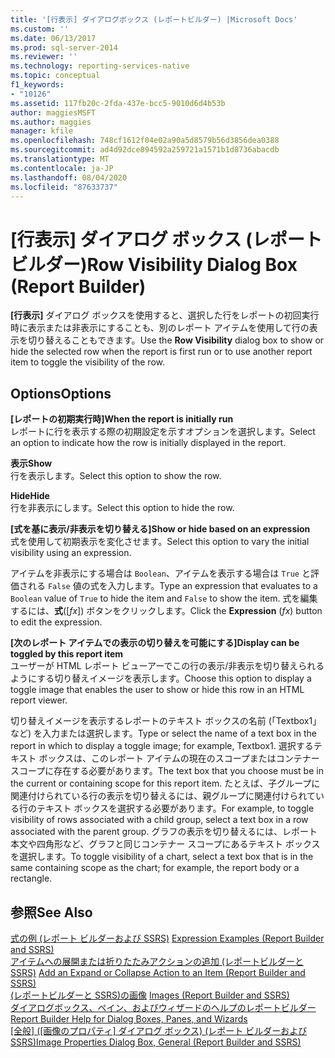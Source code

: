 ```yaml
---
title: '[行表示] ダイアログボックス (レポートビルダー) |Microsoft Docs'
ms.custom: ''
ms.date: 06/13/2017
ms.prod: sql-server-2014
ms.reviewer: ''
ms.technology: reporting-services-native
ms.topic: conceptual
f1_keywords:
- "10126"
ms.assetid: 117fb20c-2fda-437e-bcc5-9010d6d4b53b
author: maggiesMSFT
ms.author: maggies
manager: kfile
ms.openlocfilehash: 748cf1612f04e02a90a5d8579b56d3856dea0388
ms.sourcegitcommit: ad4d92dce894592a259721a1571b1d8736abacdb
ms.translationtype: MT
ms.contentlocale: ja-JP
ms.lasthandoff: 08/04/2020
ms.locfileid: "87633737"
---
```

# <a name="row-visibility-dialog-box-report-builder"></a><span data-ttu-id="2bab2-102">[行表示] ダイアログ ボックス (レポート ビルダー)</span><span class="sxs-lookup"><span data-stu-id="2bab2-102">Row Visibility Dialog Box (Report Builder)</span></span>
  <span data-ttu-id="2bab2-103">**[行表示]** ダイアログ ボックスを使用すると、選択した行をレポートの初回実行時に表示または非表示にすることも、別のレポート アイテムを使用して行の表示を切り替えることもできます。</span><span class="sxs-lookup"><span data-stu-id="2bab2-103">Use the **Row Visibility** dialog box to show or hide the selected row when the report is first run or to use another report item to toggle the visibility of the row.</span></span>  
  
## <a name="options"></a><span data-ttu-id="2bab2-104">Options</span><span class="sxs-lookup"><span data-stu-id="2bab2-104">Options</span></span>  
 <span data-ttu-id="2bab2-105">**[レポートの初期実行時]**</span><span class="sxs-lookup"><span data-stu-id="2bab2-105">**When the report is initially run**</span></span>  
 <span data-ttu-id="2bab2-106">レポートに行を表示する際の初期設定を示すオプションを選択します。</span><span class="sxs-lookup"><span data-stu-id="2bab2-106">Select an option to indicate how the row is initially displayed in the report.</span></span>  
  
 <span data-ttu-id="2bab2-107">**表示**</span><span class="sxs-lookup"><span data-stu-id="2bab2-107">**Show**</span></span>  
 <span data-ttu-id="2bab2-108">行を表示します。</span><span class="sxs-lookup"><span data-stu-id="2bab2-108">Select this option to show the row.</span></span>  
  
 <span data-ttu-id="2bab2-109">**Hide**</span><span class="sxs-lookup"><span data-stu-id="2bab2-109">**Hide**</span></span>  
 <span data-ttu-id="2bab2-110">行を非表示にします。</span><span class="sxs-lookup"><span data-stu-id="2bab2-110">Select this option to hide the row.</span></span>  
  
 <span data-ttu-id="2bab2-111">**[式を基に表示/非表示を切り替える]**</span><span class="sxs-lookup"><span data-stu-id="2bab2-111">**Show or hide based on an expression**</span></span>  
 <span data-ttu-id="2bab2-112">式を使用して初期表示を変化させます。</span><span class="sxs-lookup"><span data-stu-id="2bab2-112">Select this option to vary the initial visibility using an expression.</span></span>  
  
 <span data-ttu-id="2bab2-113">アイテムを非表示にする場合は `Boolean`、アイテムを表示する場合は `True` と評価される `False` 値の式を入力します。</span><span class="sxs-lookup"><span data-stu-id="2bab2-113">Type an expression that evaluates to a `Boolean` value of `True` to hide the item and `False` to show the item.</span></span> <span data-ttu-id="2bab2-114">式を編集するには、**式**([*fx*]) ボタンをクリックします。</span><span class="sxs-lookup"><span data-stu-id="2bab2-114">Click the **Expression** (*fx*) button to edit the expression.</span></span>  
  
 <span data-ttu-id="2bab2-115">**[次のレポート アイテムでの表示の切り替えを可能にする]**</span><span class="sxs-lookup"><span data-stu-id="2bab2-115">**Display can be toggled by this report item**</span></span>  
 <span data-ttu-id="2bab2-116">ユーザーが HTML レポート ビューアーでこの行の表示/非表示を切り替えられるようにする切り替えイメージを表示します。</span><span class="sxs-lookup"><span data-stu-id="2bab2-116">Choose this option to display a toggle image that enables the user to show or hide this row in an HTML report viewer.</span></span>  
  
 <span data-ttu-id="2bab2-117">切り替えイメージを表示するレポートのテキスト ボックスの名前 (「Textbox1」など) を入力または選択します。</span><span class="sxs-lookup"><span data-stu-id="2bab2-117">Type or select the name of a text box in the report in which to display a toggle image; for example, Textbox1.</span></span> <span data-ttu-id="2bab2-118">選択するテキスト ボックスは、このレポート アイテムの現在のスコープまたはコンテナー スコープに存在する必要があります。</span><span class="sxs-lookup"><span data-stu-id="2bab2-118">The text box that you choose must be in the current or containing scope for this report item.</span></span> <span data-ttu-id="2bab2-119">たとえば、子グループに関連付けられている行の表示を切り替えるには、親グループに関連付けられている行のテキスト ボックスを選択する必要があります。</span><span class="sxs-lookup"><span data-stu-id="2bab2-119">For example, to toggle visibility of rows associated with a child group, select a text box in a row associated with the parent group.</span></span> <span data-ttu-id="2bab2-120">グラフの表示を切り替えるには、レポート本文や四角形など、グラフと同じコンテナー スコープにあるテキスト ボックスを選択します。</span><span class="sxs-lookup"><span data-stu-id="2bab2-120">To toggle visibility of a chart, select a text box that is in the same containing scope as the chart; for example, the report body or a rectangle.</span></span>  
  
## <a name="see-also"></a><span data-ttu-id="2bab2-121">参照</span><span class="sxs-lookup"><span data-stu-id="2bab2-121">See Also</span></span>  
 <span data-ttu-id="2bab2-122">[式の例 (レポート ビルダーおよび SSRS)](report-design/expression-examples-report-builder-and-ssrs.md) </span><span class="sxs-lookup"><span data-stu-id="2bab2-122">[Expression Examples &#40;Report Builder and SSRS&#41;](report-design/expression-examples-report-builder-and-ssrs.md) </span></span>  
 <span data-ttu-id="2bab2-123">[アイテムへの展開または折りたたみアクションの追加 &#40;レポートビルダーと SSRS&#41;](report-design/add-an-expand-or-collapse-action-to-an-item-report-builder-and-ssrs.md) </span><span class="sxs-lookup"><span data-stu-id="2bab2-123">[Add an Expand or Collapse Action to an Item &#40;Report Builder and SSRS&#41;](report-design/add-an-expand-or-collapse-action-to-an-item-report-builder-and-ssrs.md) </span></span>  
 <span data-ttu-id="2bab2-124">[&#40;レポートビルダーと SSRS&#41;の画像](report-design/images-report-builder-and-ssrs.md) </span><span class="sxs-lookup"><span data-stu-id="2bab2-124">[Images &#40;Report Builder and SSRS&#41;](report-design/images-report-builder-and-ssrs.md) </span></span>  
 <span data-ttu-id="2bab2-125">[ダイアログボックス、ペイン、およびウィザードのヘルプのレポートビルダー](../../2014/reporting-services/report-builder-help-for-dialog-boxes-panes-and-wizards.md) </span><span class="sxs-lookup"><span data-stu-id="2bab2-125">[Report Builder Help for Dialog Boxes, Panes, and Wizards](../../2014/reporting-services/report-builder-help-for-dialog-boxes-panes-and-wizards.md) </span></span>  
 <span data-ttu-id="2bab2-126">[[全般] ([画像のプロパティ] ダイアログ ボックス) (レポート ビルダーおよび SSRS)](../../2014/reporting-services/image-properties-dialog-box-general-report-builder-and-ssrs.md)</span><span class="sxs-lookup"><span data-stu-id="2bab2-126">[Image Properties Dialog Box, General &#40;Report Builder and SSRS&#41;](../../2014/reporting-services/image-properties-dialog-box-general-report-builder-and-ssrs.md)</span></span>  
  
  
